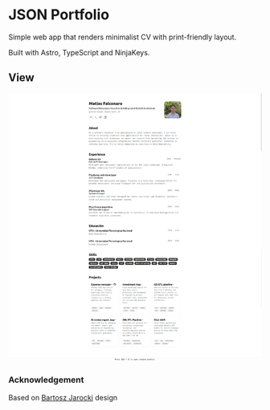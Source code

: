# JSON Portfolio

Simple web app that renders minimalist CV with print-friendly layout.

Built with Astro, TypeScript and NinjaKeys.

## View

![Alt text](./public/json_portfolio.drawio.png?raw=true "Title")

### Acknowledgement

Based on [Bartosz Jarocki](https://github.com/BartoszJarocki/cv) design